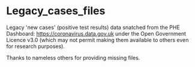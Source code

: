 # Legacy_cases_files

Legacy 'new cases' (positive test results) data snatched from the PHE Dashboard: https://coronavirus.data.gov.uk under the Open Government Licence v3.0 (which may not permit making them available to others even for research purposes).

Thanks to nameless others for providing missing files.
